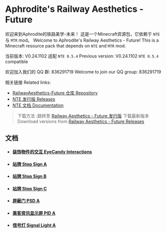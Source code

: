 # Aphrodite's Railway Aesthetics - Future


欢迎来到Aphrodite的铁路美学-未来！
这是一个Minecraft资源包，它依赖于 `NTE` 与 `MTR` mod。
Welcome to Aphrodite's Railway Aesthetics - Future!
This is a Minecraft resource pack that depends on `NTE` and `MTR` mod.

当前版本: V0.24.1102 适配 `NTE 0.5.4`
Previous version: V0.24.1102 `NTE 0.5.4` compatible

欢迎加入我们的 QQ 群: 836291719
Welcome to join our QQ group: 836291719

相关链接 Related links:
- [RailwayAesthetics-Future 仓库 Repository](https://github.com/aphrodite281/RailwayAesthetics-Future)
- [NTE 发行版 Releases](https://github.com/aphrodite281/mtr-nte/releases/)
- [NTE 文档 Documentation](https://aphrodite281.github.io/mtr-nte/)


> 下载方法 :跳转至 [Railway Aesthetics - Future 发行版](https://github.com/aphrodite281/RailwayAesthetics-Future/releases) 下载最新版本 
> Download versions from [Railway Aesthetics - Future Releases](https://github.com/aphrodite281/RailwayAesthetics-Future/releases)



## 文档

- #### [装饰物件的交互 EyeCandy Interactions](https://aphrodite281.github.io/RailwayAesthetics-Future/docs/etjh.html)

- #### [站牌 Stop Sign A](https://aphrodite281.github.io/RailwayAesthetics-Future/docs/stop_signa.html)

- #### [站牌 Stop Sign B](https://aphrodite281.github.io/RailwayAesthetics-Future/docs/stop_signb.html)

- #### [站牌 Stop Sign C](https://aphrodite281.github.io/RailwayAesthetics-Future/docs/stop_signc.html)
  
- #### [屏蔽门 PSD A](https://aphrodite281.github.io/RailwayAesthetics-Future/docs/psda.html)
  
- #### [乘客资讯显示屏 PID A](https://aphrodite281.github.io/RailwayAesthetics-Future/docs/pida.html)

- #### [信号灯 Signal Light A](https://aphrodite281.github.io/RailwayAesthetics-Future/docs/signal_lighta.html)

